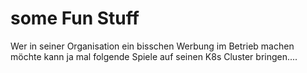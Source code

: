 # some Fun Stuff

Wer in seiner Organisation ein bisschen Werbung im Betrieb machen möchte kann ja mal folgende Spiele auf seinen K8s Cluster bringen....

